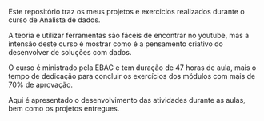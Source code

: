 Este repositório traz os meus projetos e exercicios realizados durante o curso de Analista de dados.

A teoria e utilizar ferramentas são fáceis de encontrar no youtube, mas a intensão deste curso é mostrar como é a pensamento criativo do desenvolver de soluções com dados.

O curso é ministrado pela EBAC e tem duração de 47 horas de aula, mais o tempo de dedicação para concluir os exercícios dos módulos com mais de 70% de aprovação.

Aqui é apresentado o desenvolvimento das atividades durante as aulas, bem como os projetos entregues.
